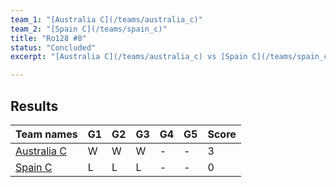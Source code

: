 ```yaml
---
team_1: "[Australia C](/teams/australia_c)"
team_2: "[Spain C](/teams/spain_c)"
title: "Ro128 #8"
status: "Concluded"
excerpt: "[Australia C](/teams/australia_c) vs [Spain C](/teams/spain_c)"

---
```

## Results

| Team names | G1 | G2 | G3 | G4 | G5 | Score |
| -- | -- | -- | -- | -- | -- | -- |
| [Australia C](/teams/australia_c) | W | W | W | - | - | 3 |
| [Spain C](/teams/spain_c) | L | L | L | - | - | 0 |
